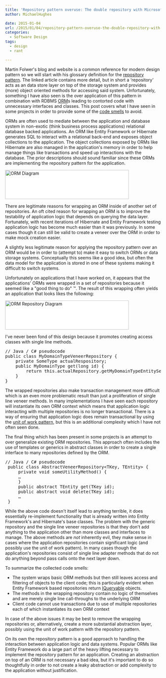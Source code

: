 ```yaml
---
title: 'Repository pattern overuse: The double repository with Microsoft Entity Framework and other ORMs'
author: MichaelHughes

date: 2015-01-04
url: /2015/01/04/repository-pattern-overuse-the-double-repository-with-microsoft-entity-framework-and-other-orms/
categories:
  - Software Design
tags:
  - design
  - rant

---
```

Martin Folwer's blog and website is a common reference for modern design pattern so we will start with his glossary definition for the [repository pattern][1]. The linked article contains more detail, but in short a ‘repository' acts as an data store layer on top of the storage system and provides (more) object oriented methods for accessing said system. Unfortunately, something I have also seen is the over application of this pattern in combination with RDBMS [ORM][2]s leading to contorted code with unnecessary interfaces and classes. This post covers what I have seen in some projects in order to provide some of the <a href="http://blog.codinghorror.com/code-smells/" target="_blank">code smells</a> to avoid.

 [1]: http://martinfowler.com/eaaCatalog/repository.html
 [2]: http://en.wikipedia.org/wiki/Object-relational_mapping

<!--more-->

ORMs are often used to mediate between the application and database system in non-exotic (think business process applications) relational database backed applications. An ORM like Entity Framework or Hibernate generates SQL to interact with a relational back-end and exposes object collections to the application. The object collections exposed by ORMs like Hibernate are also managed in the application's memory in order to help manage things like transactions and speed up interactions with the database. The prior descriptions should sound familiar since these ORMs are implementing the repository pattern for the application.

[<img alt="ORM Diagram" class="alignnone wp-image-316" height="94" sizes="(max-width: 400px) 100vw, 400px" src="//codinginthetrenches.com/wp-content/uploads/2015/01/ORM-Diagram-300x70.png" srcset="https://codinginthetrenches.com/wp-content/uploads/2015/01/ORM-Diagram-300x70.png 300w, https://codinginthetrenches.com/wp-content/uploads/2015/01/ORM-Diagram.png 631w" style="background-color: white;" width="400"/>][3]

There are legitimate reasons for wrapping an ORM inside of another set of repositories. An oft cited reason for wrapping an ORM is to improve the testability of application logic that depends on querying the data layer. Fortunately, with recent iterations of Hibernate and Entity Framework testing application logic has become much easier than it was previously. In some cases though it can still be valid to create a veneer over the ORM in order to make mock creation easier.

A slightly less legitimate reason for applying the repository pattern over an ORM would be in order to (attempt to) make it easy to switch ORMs or data storage systems. Conceptually this seems like a good idea, but often the data model for the application is stored in one of these systems making it difficult to switch systems.

Unfortunately on applications that I have worked on, it appears that the applications' ORMs were wrapped in a set of repositories because it seemed like a "good thing to do" ™. The result of this wrapping often yields an application that looks likes the following:

[<img alt="ORM Repository Diagram" class="alignnone wp-image-317" height="94" sizes="(max-width: 400px) 100vw, 400px" src="//codinginthetrenches.com/wp-content/uploads/2015/01/ORM-Repository-Diagram-300x71.png" srcset="https://codinginthetrenches.com/wp-content/uploads/2015/01/ORM-Repository-Diagram-300x71.png 300w, https://codinginthetrenches.com/wp-content/uploads/2015/01/ORM-Repository-Diagram.png 631w" style="background-color: white;" width="400"/>][4]

I've never been fond of this design because it promotes creating access classes with single line methods.

<pre>// Java / C# pseudocode
public class MyDomainTypeVeneerRepository {
    private SomeType actualRespository;
    public MyDomainType get(long id) {
        return this.actualRepository.getMyDomainTypeEntitySet().get(id);
    }
}
</pre>

The wrapped repositories also make transaction management more difficult which is an even more problematic result than just a proliferation of single line veneer methods. In many implementations I have seen each repository will instantiate its own ORM context which means that application logic interacting with multiple repositories is no longer transactional. There is a way of ensuring that application logic does remain transactional by using the [unit of work pattern][5], but this is an additional complexity which I have not often seen done.

The final thing which has been present in some projects is an attempt to over generalize existing ORM repositories. This approach often includes the use of templates or generics in abstract classes in order to create a single interface to many repositories defined by the ORM.

<pre>// Java / C# pseudocode
 public class AbstractVeneerRepository&lt;TKey, TEntity&gt; {
     private void someUtilityMethod() {
     …
     }
     public abstract TEntity get(TKey id);
     public abstract void delete(TKey id);
     …
 }</pre>

While the above code doesn't itself lead to anything terrible, it does essentially re-implement functionality that is already written into Entity Framework's and Hibernate's base classes. The problem with the generic repository and the single line veneer repositories is that they don't add anything to the application other than more classes and interfaces to manage. The above methods are _not_ inherently evil, they make sense in cases where the application repositories contain significant logic (and possibly use the unit of work pattern). In many cases though the application's repositories consist of single line adapter methods that do not do anything beyond pass calls onto the next layer down.

To summarize the collected code smells:

  * The system wraps basic ORM methods but then still leaves access and filtering of objects to the client code; this is particularly evident when Entity Framework based repositories return <a href="http://msdn.microsoft.com/en-us/library/vstudio/system.linq.iqueryable%28v=vs.110%29.aspx" target="_blank">IQueryable</a> objects.
  * The methods in the wrapping repository contain no logic of themselves and are merely single line call-throughs to the underlying ORM
  * Client code cannot use transactions due to use of multiple repositories each of which instantiates its own ORM context

In case of the above issues it may be best to remove the wrapping repositories or, alternatively, create a more substantial abstraction layer, possibly using the unit of work pattern with the repository pattern.

On its own the repository pattern is a good approach to handling the interaction between application logic and data systems. Popular ORMs like Entity Framework do a large part of the heavy lifting necessary to implement the repository pattern for an application. Creating an abstraction on top of an ORM is not necessary a bad idea, but it's important to do so thoughtfully in order to not create a leaky abstraction or add complexity to the application without justification.


 [3]: //codinginthetrenches.com/wp-content/uploads/2015/01/ORM-Diagram.png
 [4]: //codinginthetrenches.com/wp-content/uploads/2015/01/ORM-Repository-Diagram.png
 [5]: http://www.asp.net/mvc/overview/older-versions/getting-started-with-ef-5-using-mvc-4/implementing-the-repository-and-unit-of-work-patterns-in-an-asp-net-mvc-application